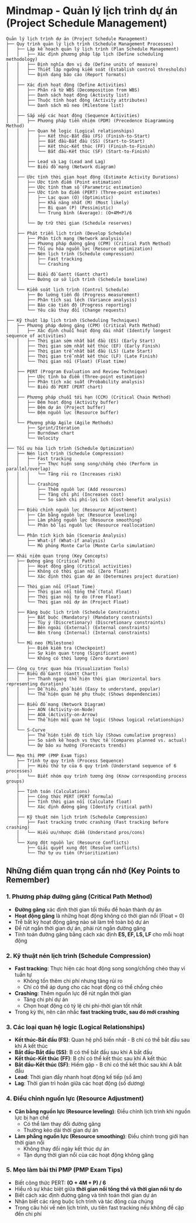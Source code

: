 # Mindmap - Quản lý lịch trình dự án (Project Schedule Management)

```
Quản lý lịch trình dự án (Project Schedule Management)
├── Quy trình quản lý lịch trình (Schedule Management Processes)
│   ├── Lập kế hoạch quản lý lịch trình (Plan Schedule Management)
│   │   ├── Xác định phương pháp lập lịch (Define scheduling methodology)
│   │   ├── Định nghĩa đơn vị đo (Define units of measure)
│   │   ├── Thiết lập ngưỡng kiểm soát (Establish control thresholds)
│   │   └── Định dạng báo cáo (Report formats)
│   │
│   ├── Xác định hoạt động (Define Activities)
│   │   ├── Phân rã từ WBS (Decomposition from WBS)
│   │   ├── Danh sách hoạt động (Activity list)
│   │   ├── Thuộc tính hoạt động (Activity attributes)
│   │   └── Danh sách mũ neo (Milestone list)
│   │
│   ├── Sắp xếp các hoạt động (Sequence Activities)
│   │   ├── Phương pháp tiền nhiệm (PDM) (Precedence Diagramming Method)
│   │   ├── Quan hệ logic (Logical relationships)
│   │   │   ├── Kết thúc-Bắt đầu (FS) (Finish-to-Start)
│   │   │   ├── Bắt đầu-Bắt đầu (SS) (Start-to-Start)
│   │   │   ├── Kết thúc-Kết thúc (FF) (Finish-to-Finish)
│   │   │   └── Bắt đầu-Kết thúc (SF) (Start-to-Finish)
│   │   │
│   │   ├── Lead và Lag (Lead and Lag)
│   │   └── Biểu đồ mạng (Network diagram)
│   │
│   ├── Ước tính thời gian hoạt động (Estimate Activity Durations)
│   │   ├── Ước tính điểm (Point estimation)
│   │   ├── Ước tính tham số (Parametric estimation)
│   │   ├── Ước tính ba điểm (PERT) (Three-point estimates)
│   │   │   ├── Lạc quan (O) (Optimistic)
│   │   │   ├── Khả năng nhất (M) (Most likely)
│   │   │   ├── Bi quan (P) (Pessimistic)
│   │   │   └── Trung bình (Average): (O+4M+P)/6
│   │   │
│   │   └── Dự trữ thời gian (Schedule reserves)
│   │
│   ├── Phát triển lịch trình (Develop Schedule)
│   │   ├── Phân tích mạng (Network analysis)
│   │   ├── Phương pháp đường găng (CPM) (Critical Path Method)
│   │   ├── Tối ưu hóa nguồn lực (Resource optimization)
│   │   ├── Nén lịch trình (Schedule compression)
│   │   │   ├── Fast tracking
│   │   │   └── Crashing
│   │   │
│   │   ├── Biểu đồ Gantt (Gantt chart)
│   │   └── Đường cơ sở lịch trình (Schedule baseline)
│   │
│   └── Kiểm soát lịch trình (Control Schedule)
│       ├── Đo lường tiến độ (Progress measurement)
│       ├── Phân tích sai lệch (Variance analysis)
│       ├── Báo cáo tiến độ (Progress reporting)
│       └── Yêu cầu thay đổi (Change requests)
│
├── Kỹ thuật lập lịch trình (Scheduling Techniques)
│   ├── Phương pháp đường găng (CPM) (Critical Path Method)
│   │   ├── Xác định chuỗi hoạt động dài nhất (Identify longest sequence of activities)
│   │   ├── Thời gian sớm nhất bắt đầu (ES) (Early Start)
│   │   ├── Thời gian sớm nhất kết thúc (EF) (Early Finish)
│   │   ├── Thời gian trễ nhất bắt đầu (LS) (Late Start)
│   │   ├── Thời gian trễ nhất kết thúc (LF) (Late Finish)
│   │   └── Thời gian nổi (Float) (Float time)
│   │
│   ├── PERT (Program Evaluation and Review Technique)
│   │   ├── Ước tính ba điểm (Three-point estimation)
│   │   ├── Phân tích xác suất (Probability analysis)
│   │   └── Biểu đồ PERT (PERT chart)
│   │
│   ├── Phương pháp chuỗi tới hạn (CCM) (Critical Chain Method)
│   │   ├── Đệm hoạt động (Activity buffer)
│   │   ├── Đệm dự án (Project buffer)
│   │   └── Đệm nguồn lực (Resource buffer)
│   │
│   └── Phương pháp Agile (Agile Methods)
│       ├── Sprint/Iteration
│       ├── Burndown chart
│       └── Velocity
│
├── Tối ưu hóa lịch trình (Schedule Optimization)
│   ├── Nén lịch trình (Schedule Compression)
│   │   ├── Fast tracking
│   │   │   ├── Thực hiện song song/chồng chéo (Perform in parallel/overlap)
│   │   │   └── Tăng rủi ro (Increases risk)
│   │   │
│   │   └── Crashing
│   │       ├── Thêm nguồn lực (Add resources)
│   │       ├── Tăng chi phí (Increases cost)
│   │       └── So sánh chi phí-lợi ích (Cost-benefit analysis)
│   │
│   ├── Điều chỉnh nguồn lực (Resource Adjustment)
│   │   ├── Cân bằng nguồn lực (Resource leveling)
│   │   ├── Làm phẳng nguồn lực (Resource smoothing)
│   │   └── Phân bổ lại nguồn lực (Resource reallocation)
│   │
│   └── Phân tích kịch bản (Scenario Analysis)
│       ├── What-if (What-if analysis)
│       └── Mô phỏng Monte Carlo (Monte Carlo simulation)
│
├── Khái niệm quan trọng (Key Concepts)
│   ├── Đường găng (Critical Path)
│   │   ├── Hoạt động găng (Critical activities)
│   │   ├── Không có thời gian nổi (Zero float)
│   │   └── Xác định thời gian dự án (Determines project duration)
│   │
│   ├── Thời gian nổi (Float Time)
│   │   ├── Thời gian nổi tổng thể (Total Float)
│   │   ├── Thời gian nổi tự do (Free Float)
│   │   └── Thời gian nổi dự án (Project Float)
│   │
│   ├── Ràng buộc lịch trình (Schedule Constraints)
│   │   ├── Bắt buộc (Mandatory) (Mandatory constraints)
│   │   ├── Tùy ý (Discretionary) (Discretionary constraints)
│   │   ├── Bên ngoài (External) (External constraints)
│   │   └── Bên trong (Internal) (Internal constraints)
│   │
│   └── Mũ neo (Milestone)
│       ├── Điểm kiểm tra (Checkpoint)
│       ├── Sự kiện quan trọng (Significant event)
│       └── Không có thời lượng (Zero duration)
│
├── Công cụ trực quan hóa (Visualization Tools)
│   ├── Biểu đồ Gantt (Gantt Chart)
│   │   ├── Thanh ngang thể hiện thời gian (Horizontal bars representing duration)
│   │   ├── Dễ hiểu, phổ biến (Easy to understand, popular)
│   │   └── Thể hiện quan hệ phụ thuộc (Shows dependencies)
│   │
│   ├── Biểu đồ mạng (Network Diagram)
│   │   ├── AON (Activity-on-Node)
│   │   ├── AOA (Activity-on-Arrow)
│   │   └── Thể hiện mối quan hệ logic (Shows logical relationships)
│   │
│   └── S-Curve
│       ├── Thể hiện tiến độ tích lũy (Shows cumulative progress)
│       ├── So sánh kế hoạch vs thực tế (Compares planned vs. actual)
│       └── Dự báo xu hướng (Forecasts trends)
│
└── Mẹo thi PMP (PMP Exam Tips)
    ├── Trình tự quy trình (Process Sequence)
    │   ├── Hiểu thứ tự của 6 quy trình (Understand sequence of 6 processes)
    │   └── Biết nhóm quy trình tương ứng (Know corresponding process groups)
    │
    ├── Tính toán (Calculations)
    │   ├── Công thức PERT (PERT formula)
    │   ├── Tính thời gian nổi (Calculate float)
    │   └── Xác định đường găng (Identify critical path)
    │
    ├── Kỹ thuật nén lịch trình (Schedule Compression)
    │   ├── Fast tracking trước crashing (Fast tracking before crashing)
    │   └── Hiểu ưu/nhược điểm (Understand pros/cons)
    │
    └── Xung đột nguồn lực (Resource Conflicts)
        ├── Giải quyết xung đột (Resolve conflicts)
        └── Thứ tự ưu tiên (Prioritization)
```

## Những điểm quan trọng cần nhớ (Key Points to Remember)

### 1. Phương pháp đường găng (Critical Path Method)

- **Đường găng** xác định thời gian tối thiểu để hoàn thành dự án
- **Hoạt động găng** là những hoạt động không có thời gian nổi (Float = 0)
- Trễ bất kỳ hoạt động găng nào sẽ làm trễ toàn bộ dự án
- Để rút ngắn thời gian dự án, phải rút ngắn đường găng
- Tính toán đường găng bằng cách xác định **ES, EF, LS, LF** cho mỗi hoạt động

### 2. Kỹ thuật nén lịch trình (Schedule Compression)

- **Fast tracking**: Thực hiện các hoạt động song song/chồng chéo thay vì tuần tự
  - Không tốn thêm chi phí nhưng tăng rủi ro
  - Chỉ có thể áp dụng cho các hoạt động có thể chồng chéo
- **Crashing**: Thêm nguồn lực để rút ngắn thời gian
  - Tăng chi phí dự án
  - Chọn hoạt động có tỷ lệ chi phí-thời gian tốt nhất
- Trong kỳ thi, nên cân nhắc **fast tracking trước, sau đó mới crashing**

### 3. Các loại quan hệ logic (Logical Relationships)

- **Kết thúc-Bắt đầu (FS)**: Quan hệ phổ biến nhất - B chỉ có thể bắt đầu sau khi A kết thúc
- **Bắt đầu-Bắt đầu (SS)**: B có thể bắt đầu sau khi A bắt đầu
- **Kết thúc-Kết thúc (FF)**: B chỉ có thể kết thúc sau khi A kết thúc
- **Bắt đầu-Kết thúc (SF)**: Hiếm gặp - B chỉ có thể kết thúc sau khi A bắt đầu
- **Lead**: Thời gian đẩy nhanh hoạt động kế tiếp (số âm)
- **Lag**: Thời gian trì hoãn giữa các hoạt động (số dương)

### 4. Điều chỉnh nguồn lực (Resource Adjustment)

- **Cân bằng nguồn lực (Resource leveling)**: Điều chỉnh lịch trình khi nguồn lực bị hạn chế
  - Có thể làm thay đổi đường găng
  - Thường kéo dài thời gian dự án
- **Làm phẳng nguồn lực (Resource smoothing)**: Điều chỉnh trong giới hạn thời gian nổi
  - Không thay đổi ngày kết thúc dự án
  - Tận dụng thời gian nổi của các hoạt động không găng

### 5. Mẹo làm bài thi PMP (PMP Exam Tips)

- Biết công thức PERT: **(O + 4M + P) / 6**
- Hiểu rõ sự khác biệt giữa **thời gian nổi tổng thể và thời gian nổi tự do**
- Biết cách xác định đường găng và tính toán thời gian dự án
- Nhận biết các ràng buộc lịch trình và tác động của chúng
- Trong câu hỏi về nén lịch trình, ưu tiên fast tracking nếu không đề cập đến chi phí 